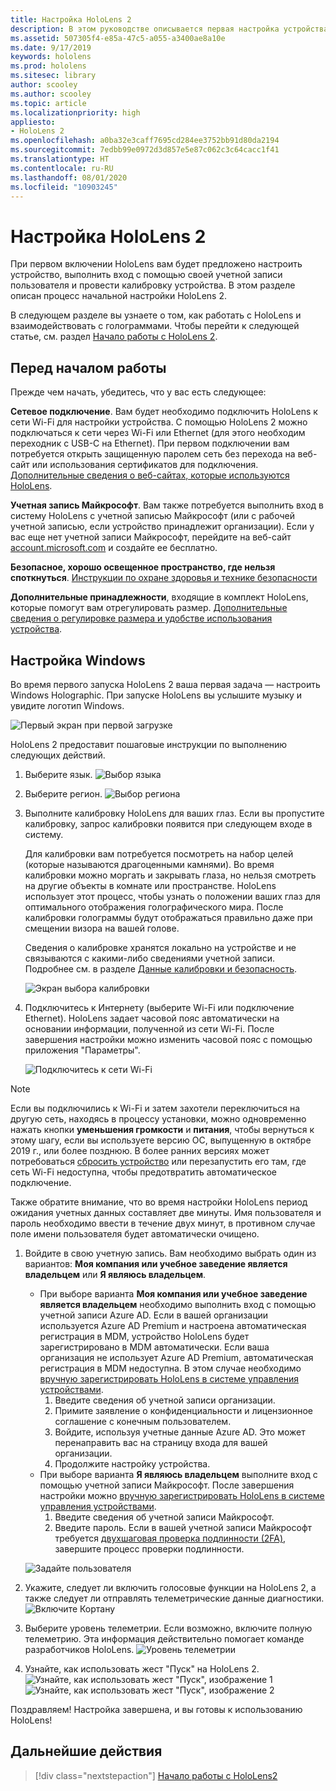 ```yaml
---
title: Настройка HoloLens 2
description: В этом руководстве описывается первая настройка устройства.  Вам потребуется сеть Wi-Fi, а также учетная запись Майкрософт (MSA) или Azure Active Directory (AAD).
ms.assetid: 507305f4-e85a-47c5-a055-a3400ae8a10e
ms.date: 9/17/2019
keywords: hololens
ms.prod: hololens
ms.sitesec: library
author: scooley
ms.author: scooley
ms.topic: article
ms.localizationpriority: high
appliesto:
- HoloLens 2
ms.openlocfilehash: a0ba32e3caff7695cd284ee3752bb91d80da2194
ms.sourcegitcommit: 7edbb99e0972d3d857e5e87c062c3c64cacc1f41
ms.translationtype: HT
ms.contentlocale: ru-RU
ms.lasthandoff: 08/01/2020
ms.locfileid: "10903245"
---
```

# Настройка HoloLens 2

При первом включении HoloLens вам будет предложено настроить устройство, выполнить вход с помощью своей учетной записи пользователя и провести калибровку устройства.  В этом разделе описан процесс начальной настройки HoloLens 2.

В следующем разделе вы узнаете о том, как работать с HoloLens и взаимодействовать с голограммами. Чтобы перейти к следующей статье, см. раздел [Начало работы с HoloLens 2](hololens2-basic-usage.md).

## Перед началом работы

Прежде чем начать, убедитесь, что у вас есть следующее:

**Сетевое подключение**. Вам будет необходимо подключить HoloLens к сети Wi-Fi для настройки устройства. C помощью HoloLens 2 можно подключаться к сети через Wi-Fi или Ethernet (для этого необходим переходник с USB-C на Ethernet). При первом подключении вам потребуется открыть защищенную паролем сеть без перехода на веб-сайт или использования сертификатов для подключения. [Дополнительные сведения о веб-сайтах, которые используются HoloLens](hololens-offline.md).

**Учетная запись Майкрософт**. Вам также потребуется выполнить вход в систему HoloLens с учетной записью Майкрософт (или с рабочей учетной записью, если устройство принадлежит организации). Если у вас еще нет учетной записи Майкрософт, перейдите на веб-сайт [account.microsoft.com](https://account.microsoft.com) и создайте ее бесплатно.

**Безопасное, хорошо освещенное пространство, где нельзя споткнуться**. [Инструкции по охране здоровья и технике безопасности](https://go.microsoft.com/fwlink/p/?LinkId=746661)

**Дополнительные принадлежности**, входящие в комплект HoloLens, которые помогут вам отрегулировать размер. [Дополнительные сведения о регулировке размера и удобстве использования устройства](hololens2-setup.md#adjust-fit).

## Настройка Windows

Во время первого запуска HoloLens 2 ваша первая задача — настроить Windows Holographic.  При запуске HoloLens вы услышите музыку и увидите логотип Windows.

![Первый экран при первой загрузке](images/01-magic-moment.png)

HoloLens 2 предоставит пошаговые инструкции по выполнению следующих действий.

1. Выберите язык.
    ![Выбор языка](images/04-language.png)

1. Выберите регион.
    ![Выбор региона](images/05-region.png)

1. Выполните калибровку HoloLens для ваших глаз.  Если вы пропустите калибровку, запрос калибровки появится при следующем входе в систему.

    Для калибровки вам потребуется посмотреть на набор целей (которые называются драгоценными камнями). Во время калибровки можно моргать и закрывать глаза, но нельзя смотреть на другие объекты в комнате или пространстве. HoloLens использует этот процесс, чтобы узнать о положении ваших глаз для оптимального отображения голографического мира. После калибровки голограммы будут отображаться правильно даже при смещении визора на вашей голове.

    Сведения о калибровке хранятся локально на устройстве и не связываются с какими-либо сведениями учетной записи. Подробнее см. в разделе [Данные калибровки и безопасность](hololens-calibration.md#calibration-data-and-security).

    ![Экран выбора калибровки](images/06-et-corners.png)

1. Подключитесь к Интернету (выберите Wi-Fi или подключение Ethernet).
     HoloLens задает часовой пояс автоматически на основании информации, полученной из сети Wi-Fi. После завершения настройки можно изменить часовой пояс с помощью приложения "Параметры".

    ![Подключитесь к сети Wi-Fi](images/11-network.png)
> [!NOTE] 
> Если вы подключились к Wi-Fi и затем захотели переключиться на другую сеть, находясь в процессу установки, можно одновременно нажать кнопки **уменьшения громкости** и **питания**, чтобы вернуться к этому шагу, если вы используете версию ОС, выпущенную в октябре 2019 г., или более позднюю. В более ранних версиях может потребоваться [сбросить устройство](hololens-recovery.md) или перезапустить его там, где сеть Wi-Fi недоступна, чтобы предотвратить автоматическое подключение.
> 
> Также обратите внимание, что во время настройки HoloLens период ожидания учетных данных составляет две минуты. Имя пользователя и пароль необходимо ввести в течение двух минут, в противном случае поле имени пользователя будет автоматически очищено.

1. Войдите в свою учетную запись. Вам необходимо выбрать один из вариантов: **Моя компания или учебное заведение является владельцем** или **Я являюсь владельцем**.
    - При выборе варианта **Моя компания или учебное заведение является владельцем** необходимо выполнить вход с помощью учетной записи Azure AD. Если в вашей организации используется Azure AD Premium и настроена автоматическая регистрация в MDM, устройство HoloLens будет зарегистрировано в MDM автоматически. Если ваша организация не использует Azure AD Premium, автоматическая регистрация в MDM недоступна. В этом случае необходимо [вручную зарегистрировать HoloLens в системе управления устройствами](hololens-enroll-mdm.md#different-ways-to-enroll).
        1. Введите сведения об учетной записи организации.
        1. Примите заявление о конфиденциальности и лицензионное соглашение с конечным пользователем.
        1. Войдите, используя учетные данные Azure AD. Это может перенаправить вас на страницу входа для вашей организации.
        1. Продолжите настройку устройства.
    - При выборе варианта **Я являюсь владельцем** выполните вход с помощью учетной записи Майкрософт. После завершения настройки можно [вручную зарегистрировать HoloLens в системе управления устройствами](hololens-enroll-mdm.md#different-ways-to-enroll).
        1. Введите сведения об учетной записи Майкрософт.
        2. Введите пароль. Если в вашей учетной записи Майкрософт требуется [двухшаговая проверка подлинности (2FA)](https://blogs.technet.microsoft.com/microsoft_blog/2013/04/17/microsoft-account-gets-more-secure/), завершите процесс проверки подлинности.

    ![Задайте пользователя](images/13-device-owner.png)

1. Укажите, следует ли включить голосовые функции на HoloLens 2, а также следует ли отправлять телеметрические данные диагностики.
    ![Включите Кортану](images/22-do-more-with-voice.png)

1. Выберите уровень телеметрии. Если возможно, включите полную телеметрию. Эта информация действительно помогает команде разработчиков HoloLens.
     ![Уровень телеметрии](images/24-telemetry.png)

1. Узнайте, как использовать жест "Пуск" на HoloLens 2.
     ![Узнайте, как использовать жест "Пуск", изображение 1](images/26-01-startmenu-learning.png) ![Узнайте, как использовать жест "Пуск", изображение 2](images/26-02-startmenu-learning.png)

Поздравляем!  Настройка завершена, и вы готовы к использованию HoloLens!

## Дальнейшие действия

> [!div class="nextstepaction"]
> [Начало работы с HoloLens2](hololens2-basic-usage.md)
